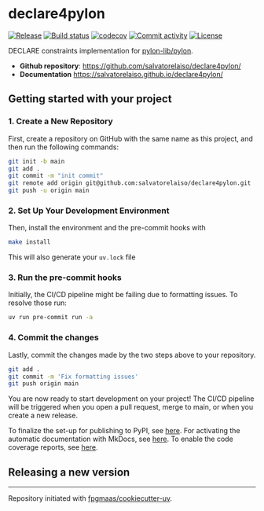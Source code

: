 # declare4pylon

[![Release](https://img.shields.io/github/v/release/salvatorelaiso/declare4pylon)](https://img.shields.io/github/v/release/salvatorelaiso/declare4pylon)
[![Build status](https://img.shields.io/github/actions/workflow/status/salvatorelaiso/declare4pylon/main.yml?branch=main)](https://github.com/salvatorelaiso/declare4pylon/actions/workflows/main.yml?query=branch%3Amain)
[![codecov](https://codecov.io/gh/salvatorelaiso/declare4pylon/branch/main/graph/badge.svg)](https://codecov.io/gh/salvatorelaiso/declare4pylon)
[![Commit activity](https://img.shields.io/github/commit-activity/m/salvatorelaiso/declare4pylon)](https://img.shields.io/github/commit-activity/m/salvatorelaiso/declare4pylon)
[![License](https://img.shields.io/github/license/salvatorelaiso/declare4pylon)](https://img.shields.io/github/license/salvatorelaiso/declare4pylon)

DECLARE constraints implementation for [pylon-lib/pylon](https://github.com/pylon-lib/pylon).

- **Github repository**: <https://github.com/salvatorelaiso/declare4pylon/>
- **Documentation** <https://salvatorelaiso.github.io/declare4pylon/>

## Getting started with your project

### 1. Create a New Repository

First, create a repository on GitHub with the same name as this project, and then run the following commands:

```bash
git init -b main
git add .
git commit -m "init commit"
git remote add origin git@github.com:salvatorelaiso/declare4pylon.git
git push -u origin main
```

### 2. Set Up Your Development Environment

Then, install the environment and the pre-commit hooks with

```bash
make install
```

This will also generate your `uv.lock` file

### 3. Run the pre-commit hooks

Initially, the CI/CD pipeline might be failing due to formatting issues. To resolve those run:

```bash
uv run pre-commit run -a
```

### 4. Commit the changes

Lastly, commit the changes made by the two steps above to your repository.

```bash
git add .
git commit -m 'Fix formatting issues'
git push origin main
```

You are now ready to start development on your project!
The CI/CD pipeline will be triggered when you open a pull request, merge to main, or when you create a new release.

To finalize the set-up for publishing to PyPI, see [here](https://fpgmaas.github.io/cookiecutter-uv/features/publishing/#set-up-for-pypi).
For activating the automatic documentation with MkDocs, see [here](https://fpgmaas.github.io/cookiecutter-uv/features/mkdocs/#enabling-the-documentation-on-github).
To enable the code coverage reports, see [here](https://fpgmaas.github.io/cookiecutter-uv/features/codecov/).

## Releasing a new version



---

Repository initiated with [fpgmaas/cookiecutter-uv](https://github.com/fpgmaas/cookiecutter-uv).
